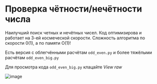 # Проверка чётности/нечётности числа

Наилучший поиск четных и нечётных чисел. Код оптимизирова и работает на 3-ей космеческой скорости. Сложность алгоритма по скорости 0(1), а по памяти O(1)!

Есть версия с облегчёнными расчётам `odd_even.py` и более тяжёлыми расчётам `odd_even_big.py`

Для просмотра кода `odd_even_big.py` клацайте *View raw*

![image](https://github.com/Omegon226/OddEven/assets/69383841/b15efa92-d709-4251-978e-3c6e70a3fc82)

